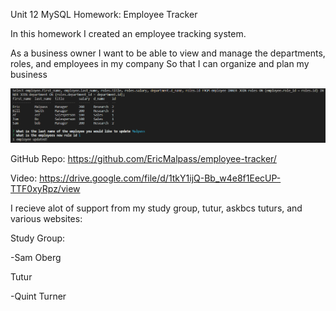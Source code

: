Unit 12 MySQL Homework: Employee Tracker

In this homework I created an employee tracking system.

As a business owner
I want to be able to view and manage the departments, roles, and employees in my company
So that I can organize and plan my business


![Screenshots](./screenshot.PNG)

GitHub Repo: 
https://github.com/EricMalpass/employee-tracker/

Video:
https://drive.google.com/file/d/1tkY1ijQ-Bb_w4e8f1EecUP-TTF0xyRpz/view

I recieve alot of support from my study group, tutur, askbcs tuturs, and various websites:

Study Group:

-Sam Oberg

Tutur

-Quint Turner

